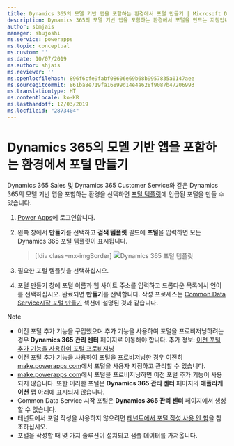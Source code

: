 ```yaml
---
title: Dynamics 365의 모델 기반 앱을 포함하는 환경에서 포털 만들기 | Microsoft Docs
description: Dynamics 365의 모델 기반 앱을 포함하는 환경에서 포털을 만드는 지침입니다.
author: sbmjais
manager: shujoshi
ms.service: powerapps
ms.topic: conceptual
ms.custom: ''
ms.date: 10/07/2019
ms.author: shjais
ms.reviewer: ''
ms.openlocfilehash: 896f6cfe9fabf08606e69b68b9957835a0147aee
ms.sourcegitcommit: 861ba8e719fa16899d14e4a628f9087b47206993
ms.translationtype: HT
ms.contentlocale: ko-KR
ms.lasthandoff: 12/03/2019
ms.locfileid: "2873404"
---
```

# <a name="create-a-portal-in-an-environment-containing-model-driven-apps-in-dynamics-365"></a>Dynamics 365의 모델 기반 앱을 포함하는 환경에서 포털 만들기

Dynamics 365 Sales 및 Dynamics 365 Customer Service와 같은 Dynamics 365의 모델 기반 앱을 포함하는 환경을 선택하면 [포털 템플릿](portal-templates.md)에 언급된 포털을 만들 수 있습니다.

1.  [Power Apps](https://make.powerapps.com)에 로그인합니다.

2.  왼쪽 창에서 **만들기**를 선택하고 **검색 템플릿** 필드에 **포털**을 입력하면 모든 Dynamics 365 포털 템플릿이 표시됩니다.

    > [!div class=mx-imgBorder]
    > ![Dynamics 365 포털 템플릿](media/dynamics-portals.png "Dynamics 365 포털 템플릿")  

3.  필요한 포털 템플릿을 선택하십시오.

4.  포털 만들기 창에 포털 이름과 웹 사이트 주소를 입력하고 드롭다운 목록에서 언어를 선택하십시오. 완료되면 **만들기**를 선택합니다. 작성 프로세스는 [Common Data Service시작 포털 만들기](create-portal.md) 섹션에 설명된 것과 같습니다.

> [!NOTE]
> - 이전 포털 추가 기능을 구입했으며 추가 기능을 사용하여 포털을 프로비저닝하려는 경우 **Dynamics 365 관리 센터** 페이지로 이동해야 합니다. 추가 정보: [이전 포털 추가 기능을 사용하여 포털 프로비저닝](provision-portal-add-on.md)
> - 이전 포털 추가 기능을 사용하여 포털을 프로비저닝한 경우 여전히 [make.powerapps.com](https://make.powerapps.com)에서 포털을 사용자 지정하고 관리할 수 있습니다.
> - [make.powerapps.com](https://make.powerapps.com)에서 포털을 프로비저닝하면 이전 포털 추가 기능이 사용되지 않습니다. 또한 이러한 포털은 **Dynamics 365 관리 센터** 페이지의 **애플리케이션** 탭 아래에 표시되지 않습니다.
> - Common Data Service 시작 포털은 **Dynamics 365 관리 센터** 페이지에서 생성할 수 없습니다.
> - 테넌트에서 포털 작성을 사용하지 않으려면 [테넌트에서 포털 작성 사용 안 함](create-portal.md#disable-portal-creation-in-a-tenant)을 참조하십시오.
> - 포털을 작성할 때 몇 가지 솔루션이 설치되고 샘플 데이터를 가져옵니다.

